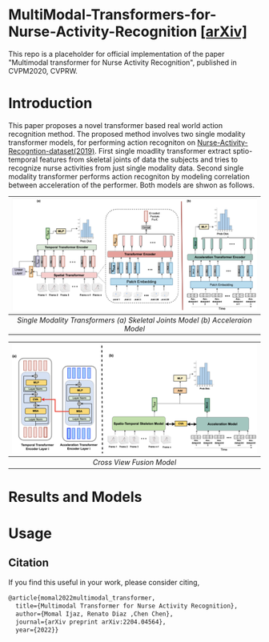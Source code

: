 # MultiModal-Transformers-for-Nurse-Activity-Recognition [[arXiv]](https://arxiv.org/pdf/2204.04564.pdf)
This repo is a placeholder for official implementation of the paper "Multimodal transformer for Nurse Activity Recognition", published in CVPM2020, CVPRW.

# Introduction

  This paper proposes a novel transformer based real world action recognition method. The proposed method involves two single modality transformer models, for performing action recogniton on [Nurse-Activity-Recogntion-dataset(2019)](https://ieee-dataport.org/competitions/nurse-care-activity-recognition-challenge). First single moadlity transformer extract sptio-temporal features from skeletal joints of data the subjects and tries to recognize nurse activities from just single modality data. Second single modality transformer performs action recogniton by modeling correlation between acceleration of the performer. Both models are shwon as follows. 

| ![alt text](https://github.com/Momilijaz96/MMT_for_NCRC/blob/main/images/single.png) | 
|:--:| 
| *Single Modality Transformers (a) Skeletal Joints Model (b) Acceleraion Model* |


| ![alt text](https://github.com/Momilijaz96/MMT_for_NCRC/blob/main/images/fusion.png) | 
|:--:| 
| *Cross View Fusion Model* |




# Results and Models
# Usage
## Citation
If you find this useful in your work, please consider citing,
```
@article{momal2022multimodal_transformer,
  title={Multimodal Transformer for Nurse Activity Recognition},
  author={Momal Ijaz, Renato Diaz ,Chen Chen},
  journal={arXiv preprint arXiv:2204.04564},
  year={2022}}
```
